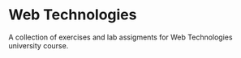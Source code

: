 # Web Technologies
A collection of exercises and lab assigments for Web Technologies university course.

